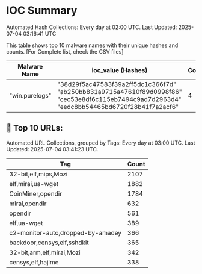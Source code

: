 # IOC Summary

Automated Hash Collections: Every day at 02:00 UTC. Last Updated: 2025-07-04 03:16:41 UTC

This table shows top 10 malware names with their unique hashes and counts. [For Complete list, check the CSV files]

| Malware Name | ioc_value (Hashes) | Count |
|--------------|--------------------|-------|
|  "win.purelogs" |  "38d29f5ac47583f39a2ff5dc1c366f7d"<br> "ab250bb831a9715a47610f89d0998f86"<br> "cec53e8df6c115eb7494c9ad7d2963d4"<br> "eedc8bb54465bd6720f28b41f7a2acf6" | 4 |

<!-- url_summary_start -->
## 🔗 Top 10 URLs:

Automated URL Collections, grouped by Tags: Every day at 03:00 UTC. Last Updated: 2025-07-04 03:41:23 UTC.

| Tag | Count |
|-----|-------|
| 32-bit,elf,mips,Mozi | 2107 |
| elf,mirai,ua-wget | 1882 |
| CoinMiner,opendir | 1784 |
| mirai,opendir | 632 |
| opendir | 561 |
| elf,ua-wget | 389 |
| c2-monitor-auto,dropped-by-amadey | 366 |
| backdoor,censys,elf,sshdkit | 365 |
| 32-bit,arm,elf,mirai,Mozi | 342 |
| censys,elf,hajime | 338 |
<!-- url_summary_end -->
